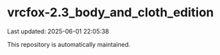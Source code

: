 # vrcfox-2.3_body_and_cloth_edition

Last updated: 2025-06-01 22:05:38

This repository is automatically maintained.
